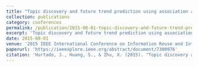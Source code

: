 ```yaml
---
title: "Topic discovery and future trend prediction using association analysis and ensemble forecasting" 
collection: publications 
category: conferences 
permalink: /publication/2015-08-01-topic-discovery-and-future-trend-prediction-using-association-analysis-and-ensemble-forecasting 
excerpt: 'Topic discovery and future trend prediction using association analysis and ensemble forecasting.' 
date: 2015-08-01 
venue: '2015 IEEE International Conference on Information Reuse and Integration' 
paperurl: 'https://ieeexplore.ieee.org/abstract/document/7300976' 
citation: 'Hurtado, J., Huang, S., & Zhu, X. (2015). "Topic discovery and future trend prediction using association analysis and ensemble forecasting." <i>2015 IEEE International Conference on Information Reuse and Integration</i>. 203-206.'
---
```

